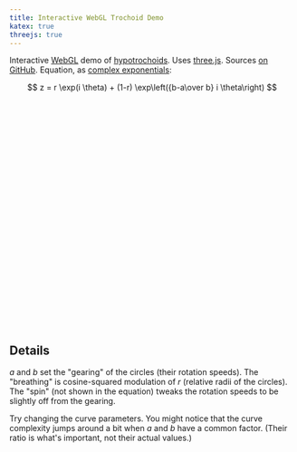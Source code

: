 ```yaml
---
title: Interactive WebGL Trochoid Demo
katex: true
threejs: true
---
```


Interactive [WebGL](https://en.wikipedia.org/wiki/WebGL) demo of [hypotrochoids](https://en.wikipedia.org/wiki/Hypotrochoid).
Uses [three.js](https://threejs.org/).
Sources [on GitHub](https://github.com/argonblue/argonblue.github.io/blob/main/assets/troch-webgl.js).
Equation, as [complex exponentials](https://en.wikipedia.org/wiki/Euler%27s_formula):

$$
z = r \exp(i \theta) + (1-r) \exp\left({b-a\over b} i \theta\right)
$$

<style>
    .lil-gui { --name-width: 25%; }
    .lil-gui.root { position: absolute; top: 0px; right: 0px; }
    div.gl-container { position: relative; top: 0px; left: 0px; width: 100%; z-index: 9000; }
    canvas.gl-container { display: block; width: 100%; }
    @media (min-height: 500px) {
      canvas.gl-container { min-height: 400px; }
    }
    @media (min-width: 600px) {
      .lil-gui.root { --width: 200px; }
    }
</style>
<div class="gl-container">
    <canvas class="gl-container" style="display: block"></canvas>
</div>
<script src="https://cdn.jsdelivr.net/npm/mathjs@10.5.0/lib/browser/math.js"></script>
<script type="module" src="/assets/troch-webgl.js"></script>

## Details

$a$ and $b$ set the "gearing" of the circles (their rotation speeds).
The "breathing" is cosine-squared modulation of $r$ (relative radii of the circles).
The "spin" (not shown in the equation) tweaks the rotation speeds to be slightly off from the gearing.

Try changing the curve parameters.
You might notice that the curve complexity jumps around a bit when $a$ and $b$ have a common factor.
(Their ratio is what's important, not their actual values.)
